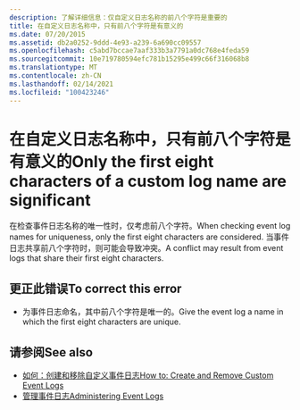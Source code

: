 ```yaml
---
description: 了解详细信息：仅自定义日志名称的前八个字符是重要的
title: 在自定义日志名称中，只有前八个字符是有意义的
ms.date: 07/20/2015
ms.assetid: db2a0252-9ddd-4e93-a239-6a690cc09557
ms.openlocfilehash: c5abd7bccae7aaf333b3a7791a0dc768e4feda59
ms.sourcegitcommit: 10e719780594efc781b15295e499c66f316068b8
ms.translationtype: MT
ms.contentlocale: zh-CN
ms.lasthandoff: 02/14/2021
ms.locfileid: "100423246"
---
```

# <a name="only-the-first-eight-characters-of-a-custom-log-name-are-significant"></a><span data-ttu-id="a1955-103">在自定义日志名称中，只有前八个字符是有意义的</span><span class="sxs-lookup"><span data-stu-id="a1955-103">Only the first eight characters of a custom log name are significant</span></span>

<span data-ttu-id="a1955-104">在检查事件日志名称的唯一性时，仅考虑前八个字符。</span><span class="sxs-lookup"><span data-stu-id="a1955-104">When checking event log names for uniqueness, only the first eight characters are considered.</span></span> <span data-ttu-id="a1955-105">当事件日志共享前八个字符时，则可能会导致冲突。</span><span class="sxs-lookup"><span data-stu-id="a1955-105">A conflict may result from event logs that share their first eight characters.</span></span>  
  
## <a name="to-correct-this-error"></a><span data-ttu-id="a1955-106">更正此错误</span><span class="sxs-lookup"><span data-stu-id="a1955-106">To correct this error</span></span>  
  
- <span data-ttu-id="a1955-107">为事件日志命名，其中前八个字符是唯一的。</span><span class="sxs-lookup"><span data-stu-id="a1955-107">Give the event log a name in which the first eight characters are unique.</span></span>  
  
## <a name="see-also"></a><span data-ttu-id="a1955-108">请参阅</span><span class="sxs-lookup"><span data-stu-id="a1955-108">See also</span></span>

- <span data-ttu-id="a1955-109">[如何：创建和移除自定义事件日志](/previous-versions/visualstudio/visual-studio-2008/49dwckkz(v=vs.90))</span><span class="sxs-lookup"><span data-stu-id="a1955-109">[How to: Create and Remove Custom Event Logs](/previous-versions/visualstudio/visual-studio-2008/49dwckkz(v=vs.90))</span></span>
- <span data-ttu-id="a1955-110">[管理事件日志](/previous-versions/visualstudio/visual-studio-2008/4f69axw4(v=vs.90))</span><span class="sxs-lookup"><span data-stu-id="a1955-110">[Administering Event Logs](/previous-versions/visualstudio/visual-studio-2008/4f69axw4(v=vs.90))</span></span>
